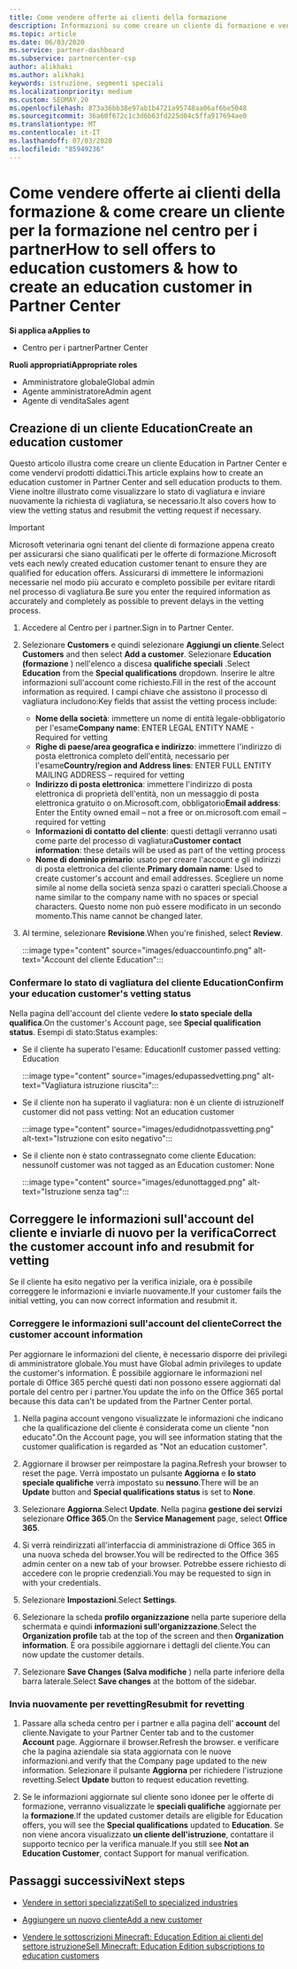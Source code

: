 ```yaml
---
title: Come vendere offerte ai clienti della formazione
description: Informazioni su come creare un cliente di formazione e vendervi offerte nel centro per i partner.
ms.topic: article
ms.date: 06/03/2020
ms.service: partner-dashboard
ms.subservice: partnercenter-csp
author: alikhaki
ms.author: alikhaki
keywords: istruzione, segmenti speciali
ms.localizationpriority: medium
ms.custom: SEOMAY.20
ms.openlocfilehash: 873a36bb38e97ab1b4721a95748aa06af6be5048
ms.sourcegitcommit: 36a60f672c1c3d6b63fd225d04c5ffa917694ae0
ms.translationtype: MT
ms.contentlocale: it-IT
ms.lasthandoff: 07/03/2020
ms.locfileid: "85949236"
---
```

# <a name="how-to-sell-offers-to-education-customers--how-to-create-an-education-customer-in-partner-center"></a><span data-ttu-id="ab8c7-104">Come vendere offerte ai clienti della formazione & come creare un cliente per la formazione nel centro per i partner</span><span class="sxs-lookup"><span data-stu-id="ab8c7-104">How to sell offers to education customers & how to create an education customer in Partner Center</span></span>

<span data-ttu-id="ab8c7-105">**Si applica a**</span><span class="sxs-lookup"><span data-stu-id="ab8c7-105">**Applies to**</span></span>

- <span data-ttu-id="ab8c7-106">Centro per i partner</span><span class="sxs-lookup"><span data-stu-id="ab8c7-106">Partner Center</span></span>

<span data-ttu-id="ab8c7-107">**Ruoli appropriati**</span><span class="sxs-lookup"><span data-stu-id="ab8c7-107">**Appropriate roles**</span></span>

- <span data-ttu-id="ab8c7-108">Amministratore globale</span><span class="sxs-lookup"><span data-stu-id="ab8c7-108">Global admin</span></span>
- <span data-ttu-id="ab8c7-109">Agente amministratore</span><span class="sxs-lookup"><span data-stu-id="ab8c7-109">Admin agent</span></span>
- <span data-ttu-id="ab8c7-110">Agente di vendita</span><span class="sxs-lookup"><span data-stu-id="ab8c7-110">Sales agent</span></span>

## <a name="create-an-education-customer"></a><span data-ttu-id="ab8c7-111">Creazione di un cliente Education</span><span class="sxs-lookup"><span data-stu-id="ab8c7-111">Create an education customer</span></span>

<span data-ttu-id="ab8c7-112">Questo articolo illustra come creare un cliente Education in Partner Center e come vendervi prodotti didattici.</span><span class="sxs-lookup"><span data-stu-id="ab8c7-112">This article explains how to create an education customer in Partner Center and sell education products to them.</span></span> <span data-ttu-id="ab8c7-113">Viene inoltre illustrato come visualizzare lo stato di vagliatura e inviare nuovamente la richiesta di vagliatura, se necessario.</span><span class="sxs-lookup"><span data-stu-id="ab8c7-113">It also covers how to view the vetting status and resubmit the vetting request if necessary.</span></span>

> [!IMPORTANT]
> <span data-ttu-id="ab8c7-114">Microsoft veterinaria ogni tenant del cliente di formazione appena creato per assicurarsi che siano qualificati per le offerte di formazione.</span><span class="sxs-lookup"><span data-stu-id="ab8c7-114">Microsoft vets each newly created education customer tenant to ensure they are qualified for education offers.</span></span>  <span data-ttu-id="ab8c7-115">Assicurarsi di immettere le informazioni necessarie nel modo più accurato e completo possibile per evitare ritardi nel processo di vagliatura.</span><span class="sxs-lookup"><span data-stu-id="ab8c7-115">Be sure you enter the required information as accurately and completely as possible to prevent delays in the vetting process.</span></span>

1. <span data-ttu-id="ab8c7-116">Accedere al Centro per i partner.</span><span class="sxs-lookup"><span data-stu-id="ab8c7-116">Sign in to Partner Center.</span></span>

2. <span data-ttu-id="ab8c7-117">Selezionare **Customers** e quindi selezionare **Aggiungi un cliente**.</span><span class="sxs-lookup"><span data-stu-id="ab8c7-117">Select **Customers** and then select **Add a customer**.</span></span> <span data-ttu-id="ab8c7-118">Selezionare **Education (formazione** ) nell'elenco a discesa **qualifiche speciali** .</span><span class="sxs-lookup"><span data-stu-id="ab8c7-118">Select **Education** from the **Special qualifications** dropdown.</span></span>  <span data-ttu-id="ab8c7-119">Inserire le altre informazioni sull'account come richiesto.</span><span class="sxs-lookup"><span data-stu-id="ab8c7-119">Fill in the rest of the account information as required.</span></span>  <span data-ttu-id="ab8c7-120">I campi chiave che assistono il processo di vagliatura includono:</span><span class="sxs-lookup"><span data-stu-id="ab8c7-120">Key fields that assist the vetting process include:</span></span>

   - <span data-ttu-id="ab8c7-121">**Nome della società**: immettere un nome di entità legale-obbligatorio per l'esame</span><span class="sxs-lookup"><span data-stu-id="ab8c7-121">**Company name**: ENTER LEGAL ENTITY NAME - Required for vetting</span></span>
   - <span data-ttu-id="ab8c7-122">**Righe di paese/area geografica e indirizzo**: immettere l'indirizzo di posta elettronica completo dell'entità, necessario per l'esame</span><span class="sxs-lookup"><span data-stu-id="ab8c7-122">**Country/region and Address lines**: ENTER FULL ENTITY MAILING ADDRESS – required for vetting</span></span>
   - <span data-ttu-id="ab8c7-123">**Indirizzo di posta elettronica**: immettere l'indirizzo di posta elettronica di proprietà dell'entità, non un messaggio di posta elettronica gratuito o on.Microsoft.com, obbligatorio</span><span class="sxs-lookup"><span data-stu-id="ab8c7-123">**Email address**:  Enter the Entity owned email – not a free or on.microsoft.com email – required for vetting</span></span>
   - <span data-ttu-id="ab8c7-124">**Informazioni di contatto del cliente**: questi dettagli verranno usati come parte del processo di vagliatura</span><span class="sxs-lookup"><span data-stu-id="ab8c7-124">**Customer contact information**: these details will be used as part of the vetting process</span></span>
   - <span data-ttu-id="ab8c7-125">**Nome di dominio primario**: usato per creare l'account e gli indirizzi di posta elettronica del cliente.</span><span class="sxs-lookup"><span data-stu-id="ab8c7-125">**Primary domain name**:  Used to create customer's account and email addresses.</span></span>  <span data-ttu-id="ab8c7-126">Scegliere un nome simile al nome della società senza spazi o caratteri speciali.</span><span class="sxs-lookup"><span data-stu-id="ab8c7-126">Choose a name similar to the company name with no spaces or special characters.</span></span>  <span data-ttu-id="ab8c7-127">Questo nome non può essere modificato in un secondo momento.</span><span class="sxs-lookup"><span data-stu-id="ab8c7-127">This name cannot be changed later.</span></span>

3. <span data-ttu-id="ab8c7-128">Al termine, selezionare **Revisione**.</span><span class="sxs-lookup"><span data-stu-id="ab8c7-128">When you're finished, select **Review**.</span></span>

   :::image type="content" source="images/eduaccountinfo.png" alt-text="Account del cliente Education":::

### <a name="confirm-your-education-customers-vetting-status"></a><span data-ttu-id="ab8c7-130">Confermare lo stato di vagliatura del cliente Education</span><span class="sxs-lookup"><span data-stu-id="ab8c7-130">Confirm your education customer's vetting status</span></span>

<span data-ttu-id="ab8c7-131">Nella pagina dell'account del cliente vedere **lo stato speciale della qualifica**.</span><span class="sxs-lookup"><span data-stu-id="ab8c7-131">On the customer's Account page, see **Special qualification status**.</span></span>
<span data-ttu-id="ab8c7-132">Esempi di stato:</span><span class="sxs-lookup"><span data-stu-id="ab8c7-132">Status examples:</span></span>

- <span data-ttu-id="ab8c7-133">Se il cliente ha superato l'esame: Education</span><span class="sxs-lookup"><span data-stu-id="ab8c7-133">If customer passed vetting:  Education</span></span>

   :::image type="content" source="images/edupassedvetting.png" alt-text="Vagliatura istruzione riuscita":::

- <span data-ttu-id="ab8c7-135">Se il cliente non ha superato il vagliatura: non è un cliente di istruzione</span><span class="sxs-lookup"><span data-stu-id="ab8c7-135">If customer did not pass vetting:  Not an education customer</span></span>

   :::image type="content" source="images/edudidnotpassvetting.png" alt-text="Istruzione con esito negativo":::

- <span data-ttu-id="ab8c7-137">Se il cliente non è stato contrassegnato come cliente Education: nessuno</span><span class="sxs-lookup"><span data-stu-id="ab8c7-137">If customer was not tagged as an Education customer:  None</span></span>

   :::image type="content" source="images/edunottagged.png" alt-text="Istruzione senza tag":::

## <a name="correct-the-customer-account-info-and-resubmit-for-vetting"></a><span data-ttu-id="ab8c7-139">Correggere le informazioni sull'account del cliente e inviarle di nuovo per la verifica</span><span class="sxs-lookup"><span data-stu-id="ab8c7-139">Correct the customer account info and resubmit for vetting</span></span>  

<span data-ttu-id="ab8c7-140">Se il cliente ha esito negativo per la verifica iniziale, ora è possibile correggere le informazioni e inviarle nuovamente.</span><span class="sxs-lookup"><span data-stu-id="ab8c7-140">If your customer fails the initial vetting, you can now correct information and resubmit it.</span></span>

### <a name="correct-the-customer-account-information"></a><span data-ttu-id="ab8c7-141">Correggere le informazioni sull'account del cliente</span><span class="sxs-lookup"><span data-stu-id="ab8c7-141">Correct the customer account information</span></span>

<span data-ttu-id="ab8c7-142">Per aggiornare le informazioni del cliente, è necessario disporre dei privilegi di amministratore globale.</span><span class="sxs-lookup"><span data-stu-id="ab8c7-142">You must have Global admin privileges to update the customer's information.</span></span> <span data-ttu-id="ab8c7-143">È possibile aggiornare le informazioni nel portale di Office 365 perché questi dati non possono essere aggiornati dal portale del centro per i partner.</span><span class="sxs-lookup"><span data-stu-id="ab8c7-143">You update the info on the Office 365 portal because this data can't be updated from the Partner Center portal.</span></span>

1. <span data-ttu-id="ab8c7-144">Nella pagina account vengono visualizzate le informazioni che indicano che la qualificazione del cliente è considerata come un cliente "non educato".</span><span class="sxs-lookup"><span data-stu-id="ab8c7-144">On the Account page, you will see information stating that the customer qualification is regarded as "Not an education customer".</span></span>

2. <span data-ttu-id="ab8c7-145">Aggiornare il browser per reimpostare la pagina.</span><span class="sxs-lookup"><span data-stu-id="ab8c7-145">Refresh your browser to reset the page.</span></span> <span data-ttu-id="ab8c7-146">Verrà impostato un pulsante **Aggiorna** e **lo stato speciale qualifiche** verrà impostato su **nessuno**.</span><span class="sxs-lookup"><span data-stu-id="ab8c7-146">There will be an **Update** button and **Special qualifications status** is set to **None**.</span></span>

3. <span data-ttu-id="ab8c7-147">Selezionare **Aggiorna**.</span><span class="sxs-lookup"><span data-stu-id="ab8c7-147">Select **Update**.</span></span> <span data-ttu-id="ab8c7-148">Nella pagina **gestione dei servizi** selezionare **Office 365**.</span><span class="sxs-lookup"><span data-stu-id="ab8c7-148">On the **Service Management** page, select **Office 365**.</span></span>

4. <span data-ttu-id="ab8c7-149">Si verrà reindirizzati all'interfaccia di amministrazione di Office 365 in una nuova scheda del browser.</span><span class="sxs-lookup"><span data-stu-id="ab8c7-149">You will be redirected to the Office 365 admin center on a new tab of your browser.</span></span> <span data-ttu-id="ab8c7-150">Potrebbe essere richiesto di accedere con le proprie credenziali.</span><span class="sxs-lookup"><span data-stu-id="ab8c7-150">You may be requested to sign in with your credentials.</span></span>

5. <span data-ttu-id="ab8c7-151">Selezionare **Impostazioni**.</span><span class="sxs-lookup"><span data-stu-id="ab8c7-151">Select **Settings**.</span></span>

6. <span data-ttu-id="ab8c7-152">Selezionare la scheda **profilo organizzazione** nella parte superiore della schermata e quindi **informazioni sull'organizzazione**.</span><span class="sxs-lookup"><span data-stu-id="ab8c7-152">Select the **Organization profile** tab at the top of the screen and then **Organization information**.</span></span> <span data-ttu-id="ab8c7-153">È ora possibile aggiornare i dettagli del cliente.</span><span class="sxs-lookup"><span data-stu-id="ab8c7-153">You can now update the customer details.</span></span>

7. <span data-ttu-id="ab8c7-154">Selezionare **Save Changes (Salva modifiche** ) nella parte inferiore della barra laterale.</span><span class="sxs-lookup"><span data-stu-id="ab8c7-154">Select **Save changes** at the bottom of the sidebar.</span></span>  

### <a name="resubmit-for-revetting"></a><span data-ttu-id="ab8c7-155">Invia nuovamente per revetting</span><span class="sxs-lookup"><span data-stu-id="ab8c7-155">Resubmit for revetting</span></span>

1. <span data-ttu-id="ab8c7-156">Passare alla scheda centro per i partner e alla pagina dell' **account** del cliente.</span><span class="sxs-lookup"><span data-stu-id="ab8c7-156">Navigate to your Partner Center tab and to the customer **Account** page.</span></span> <span data-ttu-id="ab8c7-157">Aggiornare il browser.</span><span class="sxs-lookup"><span data-stu-id="ab8c7-157">Refresh the browser.</span></span> <span data-ttu-id="ab8c7-158">e verificare che la pagina aziendale sia stata aggiornata con le nuove informazioni.</span><span class="sxs-lookup"><span data-stu-id="ab8c7-158">and verify that the Company page updated to the new information.</span></span> <span data-ttu-id="ab8c7-159">Selezionare il pulsante **Aggiorna** per richiedere l'istruzione revetting.</span><span class="sxs-lookup"><span data-stu-id="ab8c7-159">Select **Update** button to request education revetting.</span></span>

2. <span data-ttu-id="ab8c7-160">Se le informazioni aggiornate sul cliente sono idonee per le offerte di formazione, verranno visualizzate le **speciali qualifiche** aggiornate per la **formazione**.</span><span class="sxs-lookup"><span data-stu-id="ab8c7-160">If the updated customer details are eligible for Education offers, you will see the **Special qualifications** updated to **Education**.</span></span> <span data-ttu-id="ab8c7-161">Se non viene ancora visualizzato **un cliente dell'istruzione**, contattare il supporto tecnico per la verifica manuale.</span><span class="sxs-lookup"><span data-stu-id="ab8c7-161">If you still see **Not an Education Customer**, contact Support for manual verification.</span></span>

## <a name="next-steps"></a><span data-ttu-id="ab8c7-162">Passaggi successivi</span><span class="sxs-lookup"><span data-stu-id="ab8c7-162">Next steps</span></span>

- [<span data-ttu-id="ab8c7-163">Vendere in settori specializzati</span><span class="sxs-lookup"><span data-stu-id="ab8c7-163">Sell to specialized industries</span></span>](get-special-pricing-for-offers.md)

- [<span data-ttu-id="ab8c7-164">Aggiungere un nuovo cliente</span><span class="sxs-lookup"><span data-stu-id="ab8c7-164">Add a new customer</span></span>](add-a-new-customer.md)

- [<span data-ttu-id="ab8c7-165">Vendere le sottoscrizioni Minecraft: Education Edition ai clienti del settore istruzione</span><span class="sxs-lookup"><span data-stu-id="ab8c7-165">Sell Minecraft: Education Edition subscriptions to education customers</span></span>](minecraft-subscriptions.md)
